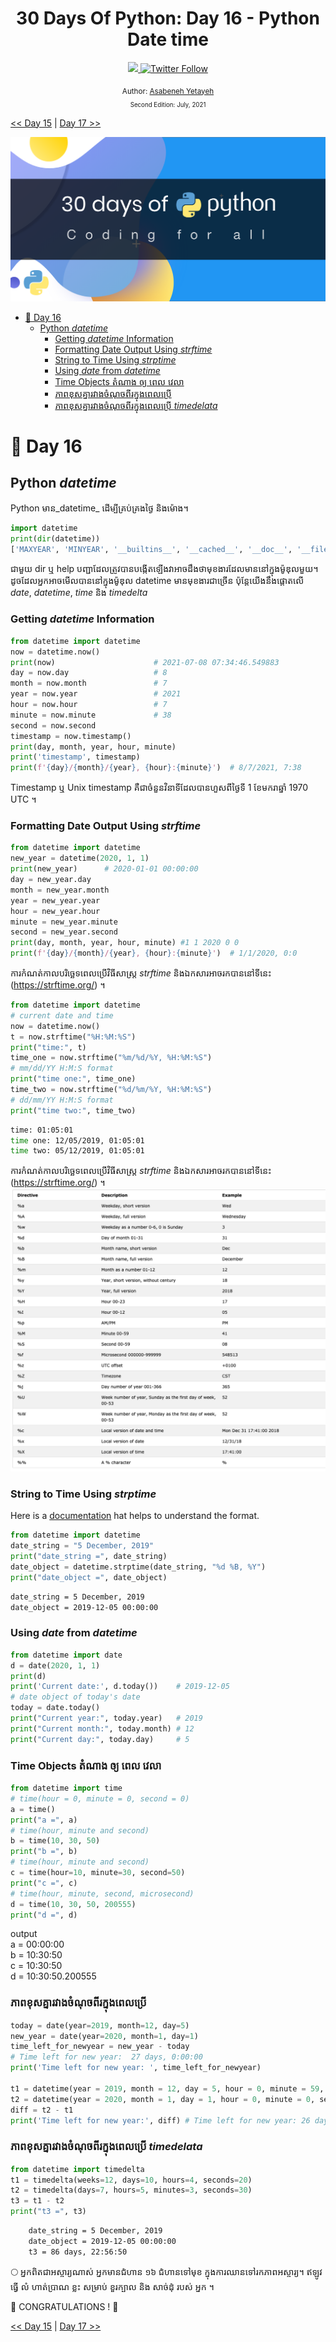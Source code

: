 <div align="center">
  <h1> 30 Days Of Python: Day 16 - Python Date time </h1>
  <a class="header-badge" target="_blank" href="https://www.linkedin.com/in/asabeneh/">
  <img src="https://img.shields.io/badge/style--5eba00.svg?label=LinkedIn&logo=linkedin&style=social">
  </a>
  <a class="header-badge" target="_blank" href="https://twitter.com/Asabeneh">
  <img alt="Twitter Follow" src="https://img.shields.io/twitter/follow/asabeneh?style=social">
  </a>

  <sub>Author:
  <a href="https://www.linkedin.com/in/asabeneh/" target="_blank">Asabeneh Yetayeh</a><br>
  <small>Second Edition: July, 2021</small>
  </sub>

</div>

[<< Day 15](../15_Day_Python_type_errors/15_python_type_errors.md) | [Day 17 >>](../17_Day_Exception_handling/17_exception_handling.md)

![30DaysOfPython](../images/30DaysOfPython_banner3@2x.png)

- [📘 Day 16](#-day-16)
  - [Python *datetime*](#python-datetime)
    - [Getting *datetime* Information](#getting-datetime-information)
    - [Formatting Date Output Using *strftime*](#formatting-date-output-using-strftime)
    - [String to Time Using *strptime*](#string-to-time-using-strptime)
    - [Using *date* from *datetime*](#using-date-from-datetime)
    - [Time Objects  តំណាង ឲ្យ ពេល វេលា](#time-objects--តំណាង-ឲ្យ-ពេល-វេលា)
    - [ភាពខុសគ្នារវាងចំណុចពីរក្នុងពេលប្រើ](#ភាពខុសគ្នារវាងចំណុចពីរក្នុងពេលប្រើ)
    - [ភាពខុសគ្នារវាងចំណុចពីរក្នុងពេលប្រើ *timedelata*](#ភាពខុសគ្នារវាងចំណុចពីរក្នុងពេលប្រើ-timedelata)

# 📘 Day 16

## Python *datetime*

Python មាន_datetime_ ដើម្បីគ្រប់គ្រងថ្ងៃ និងម៉ោង។

```py
import datetime
print(dir(datetime))
['MAXYEAR', 'MINYEAR', '__builtins__', '__cached__', '__doc__', '__file__', '__loader__', '__name__', '__package__', '__spec__', 'date', 'datetime', 'datetime_CAPI', 'sys', 'time', 'timedelta', 'timezone', 'tzinfo']
```

ជាមួយ dir ឬ help បញ្ជាដែលត្រូវបានបង្កើតឡើងវាអាចដឹងថាមុខងារដែលមាននៅក្នុងម៉ូឌុលមួយ។ ដូចដែលអ្នកអាចមើលបាននៅក្នុងម៉ូឌុល datetime មានមុខងារជាច្រើន ប៉ុន្តែយើងនឹងផ្តោតលើ *date*, *datetime*, *time* និង *timedelta*

### Getting *datetime* Information

```py
from datetime import datetime
now = datetime.now()
print(now)                      # 2021-07-08 07:34:46.549883
day = now.day                   # 8
month = now.month               # 7
year = now.year                 # 2021
hour = now.hour                 # 7
minute = now.minute             # 38
second = now.second
timestamp = now.timestamp()
print(day, month, year, hour, minute)
print('timestamp', timestamp)
print(f'{day}/{month}/{year}, {hour}:{minute}')  # 8/7/2021, 7:38
```

Timestamp ឬ Unix timestamp គឺជាចំនួនវិនាទីដែលបានហួសពីថ្ងៃទី 1 ខែមករាឆ្នាំ 1970 UTC ។

### Formatting Date Output Using *strftime*

```py
from datetime import datetime
new_year = datetime(2020, 1, 1)
print(new_year)      # 2020-01-01 00:00:00
day = new_year.day
month = new_year.month
year = new_year.year
hour = new_year.hour
minute = new_year.minute
second = new_year.second
print(day, month, year, hour, minute) #1 1 2020 0 0
print(f'{day}/{month}/{year}, {hour}:{minute}')  # 1/1/2020, 0:0

```

ការកំណត់កាលបរិច្ឆេទពេលប្រើវិធីសាស្ត្រ *strftime* និងឯកសារអាចរកបាននៅទីនេះ (<https://strftime.org/>) ។

```py
from datetime import datetime
# current date and time
now = datetime.now()
t = now.strftime("%H:%M:%S")
print("time:", t)
time_one = now.strftime("%m/%d/%Y, %H:%M:%S")
# mm/dd/YY H:M:S format
print("time one:", time_one)
time_two = now.strftime("%d/%m/%Y, %H:%M:%S")
# dd/mm/YY H:M:S format
print("time two:", time_two)
```

```sh
time: 01:05:01
time one: 12/05/2019, 01:05:01
time two: 05/12/2019, 01:05:01
```

ការកំណត់កាលបរិច្ឆេទពេលប្រើវិធីសាស្ត្រ *strftime* និងឯកសារអាចរកបាននៅទីនេះ (<https://strftime.org/>) ។
![strftime](../images/strftime.png)

### String to Time Using *strptime*

Here is a [documentation](https://www.programiz.com/python-programming/datetime/strptimet) hat helps to understand the format.

```py
from datetime import datetime
date_string = "5 December, 2019"
print("date_string =", date_string)
date_object = datetime.strptime(date_string, "%d %B, %Y")
print("date_object =", date_object)
```

```sh
date_string = 5 December, 2019
date_object = 2019-12-05 00:00:00
```

### Using *date* from *datetime*

```py
from datetime import date
d = date(2020, 1, 1)
print(d)
print('Current date:', d.today())    # 2019-12-05
# date object of today's date
today = date.today()
print("Current year:", today.year)   # 2019
print("Current month:", today.month) # 12
print("Current day:", today.day)     # 5
```

### Time Objects  តំណាង ឲ្យ ពេល វេលា

```py
from datetime import time
# time(hour = 0, minute = 0, second = 0)
a = time()
print("a =", a)
# time(hour, minute and second)
b = time(10, 30, 50)
print("b =", b)
# time(hour, minute and second)
c = time(hour=10, minute=30, second=50)
print("c =", c)
# time(hour, minute, second, microsecond)
d = time(10, 30, 50, 200555)
print("d =", d)
```

output  
a = 00:00:00  
b = 10:30:50  
c = 10:30:50  
d = 10:30:50.200555

### ភាពខុសគ្នារវាងចំណុចពីរក្នុងពេលប្រើ

```py
today = date(year=2019, month=12, day=5)
new_year = date(year=2020, month=1, day=1)
time_left_for_newyear = new_year - today
# Time left for new year:  27 days, 0:00:00
print('Time left for new year: ', time_left_for_newyear)

t1 = datetime(year = 2019, month = 12, day = 5, hour = 0, minute = 59, second = 0)
t2 = datetime(year = 2020, month = 1, day = 1, hour = 0, minute = 0, second = 0)
diff = t2 - t1
print('Time left for new year:', diff) # Time left for new year: 26 days, 23: 01: 00
```

### ភាពខុសគ្នារវាងចំណុចពីរក្នុងពេលប្រើ *timedelata*

```py
from datetime import timedelta
t1 = timedelta(weeks=12, days=10, hours=4, seconds=20)
t2 = timedelta(days=7, hours=5, minutes=3, seconds=30)
t3 = t1 - t2
print("t3 =", t3)
```

```sh
    date_string = 5 December, 2019
    date_object = 2019-12-05 00:00:00
    t3 = 86 days, 22:56:50
```

🌕 អ្នកពិតជាអស្ចារ្យណាស់ អ្នកមានជំហាន ១៦ ជំហានទៅមុខ ក្នុងការឈានទៅរកភាពអស្ចារ្យ។ ឥឡូវ ធ្វើ លំ ហាត់ប្រាណ ខ្លះ សម្រាប់ ខួរក្បាល និង សាច់ដុំ របស់ អ្នក ។

🎉 CONGRATULATIONS ! 🎉

[<< Day 15](../15_Day_Python_type_errors/15_python_type_errors.md) | [Day 17 >>](../17_Day_Exception_handling/17_exception_handling.md)
